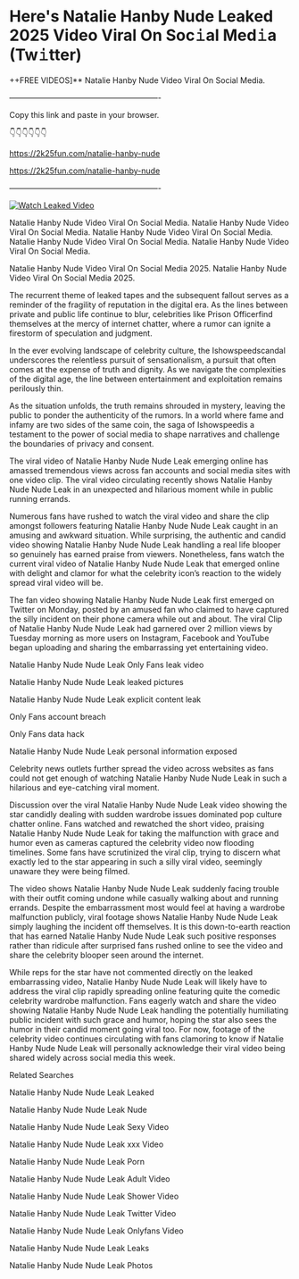 # Here's Natalie Hanby Nude Leaked 2025 Video Viral On Soc𝚒al Med𝚒a (Tw𝚒tter)

++FREE VIDEOS]** Natalie Hanby Nude Video Viral On Social Media.

———————————————————-

Copy this link and paste in your browser.

👇👇👇👇👇👇

https://2k25fun.com/natalie-hanby-nude

https://2k25fun.com/natalie-hanby-nude

———————————————————-

[![Watch Leaked Video](https://miro.medium.com/v2/resize:fit:828/format:webp/1*cilzJN44JGOrTw9NJCrNHA.gif "Watch Leaked Video")](https://2k25fun.com/natalie-hanby-nude)

Natalie Hanby Nude Video Viral On Social Media. Natalie Hanby Nude Video Viral On Social Media. Natalie Hanby Nude Video Viral On Social Media. Natalie Hanby Nude Video Viral On Social Media. Natalie Hanby Nude Video Viral On Social Media.

Natalie Hanby Nude Video Viral On Social Media 2025. Natalie Hanby Nude Video Viral On Social Media 2025.

The recurrent theme of leaked tapes and the subsequent fallout serves as a reminder of the fragility of reputation in the digital era. As the lines between private and public life continue to blur, celebrities like Prison Officerfind themselves at the mercy of internet chatter, where a rumor can ignite a firestorm of speculation and judgment.

In the ever evolving landscape of celebrity culture, the Ishowspeedscandal underscores the relentless pursuit of sensationalism, a pursuit that often comes at the expense of truth and dignity. As we navigate the complexities of the digital age, the line between entertainment and exploitation remains perilously thin.

As the situation unfolds, the truth remains shrouded in mystery, leaving the public to ponder the authenticity of the rumors. In a world where fame and infamy are two sides of the same coin, the saga of Ishowspeedis a testament to the power of social media to shape narratives and challenge the boundaries of privacy and consent.

The viral video of Natalie Hanby Nude Nude Leak emerging online has amassed tremendous views across fan accounts and social media sites with one video clip. The viral video circulating recently shows Natalie Hanby Nude Nude Leak in an unexpected and hilarious moment while in public running errands.

Numerous fans have rushed to watch the viral video and share the clip amongst followers featuring Natalie Hanby Nude Nude Leak caught in an amusing and awkward situation. While surprising, the authentic and candid video showing Natalie Hanby Nude Nude Leak handling a real life blooper so genuinely has earned praise from viewers. Nonetheless, fans watch the current viral video of Natalie Hanby Nude Nude Leak that emerged online with delight and clamor for what the celebrity icon’s reaction to the widely spread viral video will be.

The fan video showing Natalie Hanby Nude Nude Leak first emerged on Twitter on Monday, posted by an amused fan who claimed to have captured the silly incident on their phone camera while out and about. The viral Clip of Natalie Hanby Nude Nude Leak had garnered over 2 million views by Tuesday morning as more users on Instagram, Facebook and YouTube began uploading and sharing the embarrassing yet entertaining video.

Natalie Hanby Nude Nude Leak Only Fans leak video

Natalie Hanby Nude Nude Leak leaked pictures

Natalie Hanby Nude Nude Leak explicit content leak

Only Fans account breach

Only Fans data hack

Natalie Hanby Nude Nude Leak personal information exposed

Celebrity news outlets further spread the video across websites as fans could not get enough of watching Natalie Hanby Nude Nude Leak in such a hilarious and eye-catching viral moment.

Discussion over the viral Natalie Hanby Nude Nude Leak video showing the star candidly dealing with sudden wardrobe issues dominated pop culture chatter online. Fans watched and rewatched the short video, praising Natalie Hanby Nude Nude Leak for taking the malfunction with grace and humor even as cameras captured the celebrity video now flooding timelines. Some fans have scrutinized the viral clip, trying to discern what exactly led to the star appearing in such a silly viral video, seemingly unaware they were being filmed.

The video shows Natalie Hanby Nude Nude Leak suddenly facing trouble with their outfit coming undone while casually walking about and running errands. Despite the embarrassment most would feel at having a wardrobe malfunction publicly, viral footage shows Natalie Hanby Nude Nude Leak simply laughing the incident off themselves. It is this down-to-earth reaction that has earned Natalie Hanby Nude Nude Leak such positive responses rather than ridicule after surprised fans rushed online to see the video and share the celebrity blooper seen around the internet.

While reps for the star have not commented directly on the leaked embarrassing video, Natalie Hanby Nude Nude Leak will likely have to address the viral clip rapidly spreading online featuring quite the comedic celebrity wardrobe malfunction. Fans eagerly watch and share the video showing Natalie Hanby Nude Nude Leak handling the potentially humiliating public incident with such grace and humor, hoping the star also sees the humor in their candid moment going viral too. For now, footage of the celebrity video continues circulating with fans clamoring to know if Natalie Hanby Nude Nude Leak will personally acknowledge their viral video being shared widely across social media this week.

Related Searches

Natalie Hanby Nude Nude Leak Leaked

Natalie Hanby Nude Nude Leak Nude

Natalie Hanby Nude Nude Leak Sexy Video

Natalie Hanby Nude Nude Leak xxx Video

Natalie Hanby Nude Nude Leak Porn

Natalie Hanby Nude Nude Leak Adult Video

Natalie Hanby Nude Nude Leak Shower Video

Natalie Hanby Nude Nude Leak Twitter Video

Natalie Hanby Nude Nude Leak Onlyfans Video

Natalie Hanby Nude Nude Leak Leaks

Natalie Hanby Nude Nude Leak Photos